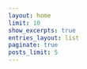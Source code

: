 ```yaml
---
layout: home
limit: 10
show_excerpts: true
entries_layout: list
paginate: true
posts_limit: 5
---
```

